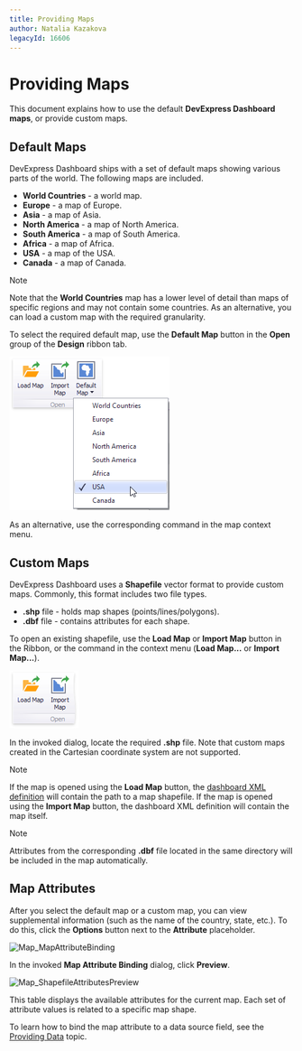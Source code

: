 ```yaml
---
title: Providing Maps
author: Natalia Kazakova
legacyId: 16606
---
```

# Providing Maps
This document explains how to use the default **DevExpress Dashboard maps**, or provide custom maps.

## Default Maps
DevExpress Dashboard ships with a set of default maps showing various parts of the world. The following maps are included.
* **World Countries** - a world map.
* **Europe** - a map of Europe.
* **Asia** - a map of Asia.
* **North America** - a map of North America.
* **South America** - a map of South America.
* **Africa** - a map of Africa.
* **USA** - a map of the USA.
* **Canada** - a map of Canada.

> [!NOTE]
> Note that the **World Countries** map has a lower level of detail than maps of specific regions and may not contain some countries. As an alternative, you can load a custom map with the required granularity.

To select the required default map, use the **Default Map** button in the **Open** group of the **Design** ribbon tab.

![Map_DefaultMaps_Ribbon](../../../../images/img22183.png)

As an alternative, use the corresponding command in the map context menu.

## Custom Maps
DevExpress Dashboard uses a **Shapefile** vector format to provide custom maps. Commonly, this format includes two file types.
* **.shp** file - holds map shapes (points/lines/polygons).
* **.dbf** file - contains attributes for each shape.

To open an existing shapefile, use the **Load Map** or **Import Map** button in the Ribbon, or the command in the context menu (**Load Map...** or **Import Map...**).

![Map_LoadOpenMap_Ribbon](../../../../images/img22192.png)

In the invoked dialog, locate the required **.shp** file. Note that custom maps created in the Cartesian coordinate system are not supported.

> [!NOTE]
> If the map is opened using the **Load Map** button, the [dashboard XML definition](../../save-a-dashboard.md) will contain the path to a map shapefile. If the map is opened using the **Import Map** button, the dashboard XML definition will contain the map itself.

> [!NOTE]
> Attributes from the corresponding **.dbf** file located in the same directory will be included in the map automatically.

## Map Attributes
After you select the default map or a custom map, you can view supplemental information (such as the name of the country, state, etc.). To do this, click the **Options** button next to the **Attribute** placeholder.

![Map_MapAttributeBinding](../../../../images/img22198.png)

In the invoked **Map Attribute Binding** dialog, click **Preview**.

![Map_ShapefileAttributesPreview](../../../../images/img22197.png)

This table displays the available attributes for the current map. Each set of attribute values is related to a specific map shape.

To learn how to bind the map attribute to a data source field, see the [Providing Data](providing-data.md) topic.